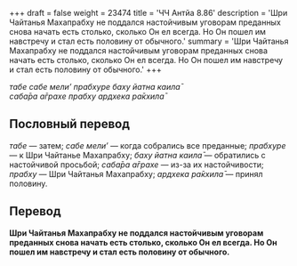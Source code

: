 +++
draft = false
weight = 23474
title = 'ЧЧ Антйа 8.86'
description = 'Шри Чайтанья Махапрабху не поддался настойчивым уговорам преданных снова начать есть столько, сколько Он ел всегда. Но Он пошел им навстречу и стал есть половину от обычного.'
summary = 'Шри Чайтанья Махапрабху не поддался настойчивым уговорам преданных снова начать есть столько, сколько Он ел всегда. Но Он пошел им навстречу и стал есть половину от обычного.'
+++

_табе сабе мели’ прабхуре баху йатна каила̄  
саба̄ра а̄грахе прабху ардхека ра̄кхила̄_

## Пословный перевод

_табе_ — затем; _сабе_ _мели’_ — когда собрались все преданные; _прабхуре_ — к Шри Чайтанье Махапрабху; _баху_ _йатна_ _каила̄_ — обратились с настойчивой просьбой; _саба̄ра_ _а̄грахе_ — из-за их настойчивости; _прабху_ — Шри Чайтанья Махапрабху; _ардхека_ _ра̄кхила̄_ — принял половину.

## Перевод

**Шри Чайтанья Махапрабху не поддался настойчивым уговорам преданных снова начать есть столько, сколько Он ел всегда. Но Он пошел им навстречу и стал есть половину от обычного.**
